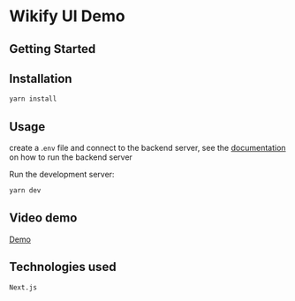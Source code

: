 # Wikify UI Demo

## Getting Started

## Installation
```bash
yarn install
```

## Usage
create a .`env` file and connect to the backend server, see the [documentation](https://github.com/AshakaE/stego-api) on how to run the backend server

Run the development server:

```bash
yarn dev
```

## Video demo
[Demo](https://www.loom.com/share/214d4b00323a46a5bae2347e72757adb)

## Technologies used

```txt
Next.js
```
